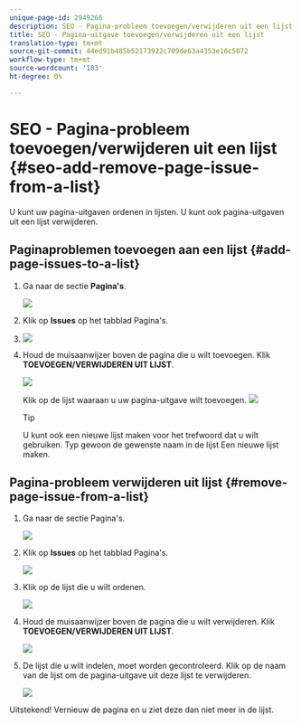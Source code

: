 ```yaml
---
unique-page-id: 2949266
description: SEO - Pagina-probleem toevoegen/verwijderen uit een lijst - Marketo-documenten - Productdocumentatie
title: SEO - Pagina-uitgave toevoegen/verwijderen uit een lijst
translation-type: tm+mt
source-git-commit: 44ed91b485b52173922c709de63a4353e16c5072
workflow-type: tm+mt
source-wordcount: '183'
ht-degree: 0%

---
```



# SEO - Pagina-probleem toevoegen/verwijderen uit een lijst {#seo-add-remove-page-issue-from-a-list}

U kunt uw pagina-uitgaven ordenen in lijsten. U kunt ook pagina-uitgaven uit een lijst verwijderen.

## Paginaproblemen toevoegen aan een lijst {#add-page-issues-to-a-list}

1. Ga naar de sectie **Pagina&#39;s**.

   ![](assets/image2014-9-18-14-3a3-3a10.png)

1. Klik op **Issues** op het tabblad Pagina&#39;s.
1. ![](assets/image2014-9-18-14-3a3-3a18.png)

1. Houd de muisaanwijzer boven de pagina die u wilt toevoegen. Klik **TOEVOEGEN/VERWIJDEREN UIT LIJST**.

   ![](assets/image2014-9-18-14-3a3-3a40.png)

   Klik op de lijst waaraan u uw pagina-uitgave wilt toevoegen.
   ![](assets/image2014-9-18-14-3a3-3a44.png)

   >[!TIP]
   >
   >U kunt ook een nieuwe lijst maken voor het trefwoord dat u wilt gebruiken. Typ gewoon de gewenste naam in de lijst Een nieuwe lijst maken.

## Pagina-probleem verwijderen uit lijst {#remove-page-issue-from-a-list}

1. Ga naar de sectie Pagina&#39;s.

   ![](assets/image2014-9-18-14-3a4-3a8.png)

1. Klik op **Issues** op het tabblad Pagina&#39;s.

   ![](assets/image2014-9-18-14-3a4-3a22.png)

1. Klik op de lijst die u wilt ordenen.

   ![](assets/image2014-9-18-14-3a4-3a29.png)

1. Houd de muisaanwijzer boven de pagina die u wilt verwijderen. Klik **TOEVOEGEN/VERWIJDEREN UIT LIJST**.

   ![](assets/image2014-9-18-14-3a4-3a38.png)

1. De lijst die u wilt indelen, moet worden gecontroleerd. Klik op de naam van de lijst om de pagina-uitgave uit deze lijst te verwijderen.

   ![](assets/image2014-9-18-14-3a4-3a52.png)

Uitstekend! Vernieuw de pagina en u ziet deze dan niet meer in de lijst.
